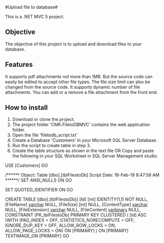 #Upload file to database#

This is a .NET MVC 5 project.


Objective
----------
The objective of this project is to upload and download files to your database.


Features
---------
It supports pdf attachments not more than 1MB. But the source code can easily be edited to accept other file types.
The file size limit can also be changed from the source code.
It supports dynamic number of file attachments. You can add or a remove a file attachment from the front end.


How to install
---------------
1. Download or clone the project.
2. The project folder 'CMK.FiletoDBMVC' contains the web application folder.
3. Open the file 'filetodb_script.txt'
4. Create a Database 'Customers' in your Microsoft SQL Server Database.
5. Run the script to create table in step 3.
6. Create the table structure as shown in the text file OR Copy and paste the following in your SQL Worksheet in 
SQL Server Management studio.

USE [Customers]
GO

/****** Object:  Table [dbo].[tblFilestoDb]    Script Date: 18-Feb-19 8:47:58 AM ******/
SET ANSI_NULLS ON
GO

SET QUOTED_IDENTIFIER ON
GO

CREATE TABLE [dbo].[tblFilestoDb](
	[Id] [int] IDENTITY(1,1) NOT NULL,
	[FileName] [varchar](200) NULL,
	[FileSize] [int] NULL,
	[ContentType] [varchar](200) NULL,
	[FileExtension] [varchar](10) NULL,
	[FileContent] [varbinary](max) NULL,
 CONSTRAINT [PK_tblFilestoDb] PRIMARY KEY CLUSTERED 
(
	[Id] ASC
)WITH (PAD_INDEX = OFF, STATISTICS_NORECOMPUTE = OFF, IGNORE_DUP_KEY = OFF, ALLOW_ROW_LOCKS = ON, ALLOW_PAGE_LOCKS = ON) ON [PRIMARY]
) ON [PRIMARY] TEXTIMAGE_ON [PRIMARY]
GO